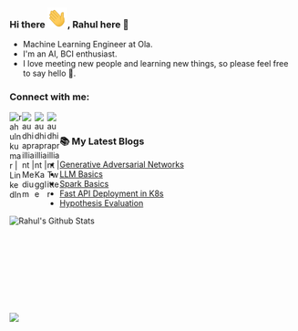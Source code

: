 ### Hi there <img src="https://raw.githubusercontent.com/ABSphreak/ABSphreak/master/gifs/Hi.gif" width="35" height="35">, Rahul here 🤗

* Machine Learning Engineer at Ola.    
* I'm an AI, BCI enthusiast.  
* I love meeting new people and learning new things, so please feel free to say hello 🙂.   


### Connect with me:
[<img align="left" alt="rahulnkumar | LinkedIn" width="22px" src="https://cdn.jsdelivr.net/npm/simple-icons@v3/icons/linkedin.svg" />][linkedin]
[<img align="left" alt="audhiaprilliant | Medium" width="22px" src="https://cdn.jsdelivr.net/npm/simple-icons@v3/icons/medium.svg" />][medium]
[<img align="left" alt="audhiaprilliant | Kaggle" width="22px" src="https://cdn.jsdelivr.net/npm/simple-icons@v3/icons/kaggle.svg" />][kaggle]
[<img align="left" alt="audhiaprilliant | Twitter" width="22px" src="https://cdn.jsdelivr.net/npm/simple-icons@v3/icons/twitter.svg" />][twitter]
<br />



### 📚 My Latest Blogs
<!-- MEDIUM-STORY-LIST:START -->
- [Generative Adversarial Networks](https://techtalkverse.com/post/artificial-intelligence/gans/)
- [LLM Basics](https://techtalkverse.com/post/artificial-intelligence/llm-basics/)
- [Spark Basics](https://techtalkverse.com/post/software-development/spark_basics/)
- [Fast API Deployment in K8s](https://techtalkverse.com/post/software-engineering/k8s-deployement/)
- [Hypothesis Evaluation](https://techtalkverse.com/post/artificial-intelligence/hypothesis-evaluation/)

<!-- MEDIUM-STORY-LIST:END -->

<img align="left" alt="Rahul's Github Stats" src="https://github-readme-stats.vercel.app/api?username=rahulnkumar&show_icons=true&hide_border=true" />

[medium]: https://medium.com/@rahulnkumar/
[kaggle]: https://www.kaggle.com/rahulnkumar
[twitter]: https://twitter.com/rahulnkumar7
[linkedin]: https://www.linkedin.com/in/rahulnkumar/





<!--
**RahulnKumar/RahulnKumar** is a ✨ _special_ ✨ repository because its `README.md` (this file) appears on your GitHub profile.

Here are some ideas to get you started:

- 🔭 I’m currently working on ...
- 🌱 I’m currently learning ...
- 👯 I’m looking to collaborate on ...
- 🤔 I’m looking for help with ...
- 💬 Ask me about ...
- 📫 How to reach me: ...
- 😄 Pronouns: ...
- ⚡ Fun fact: ...
![Visitor Count](https://profile-counter.glitch.me/{rahulnkumar}/count.svg)

<a href="https://stackoverflow.com/users/12268103/rahul"><img src="https://stackoverflow.com/users/flair/12268103.png?theme=clean" width="208" height="58" alt="profile for Rahul at Stack Overflow, Q&amp;A for professional and enthusiast programmers" title="profile for Rahul at Stack Overflow, Q&amp;A for professional and enthusiast programmers"></a>
-->
<br><br><br><br><br><br><br><br><br><br>
![](https://komarev.com/ghpvc/?username=rahulnkumar)
